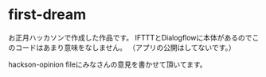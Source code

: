 # first-dream
お正月ハッカソンで作成した作品です。
IFTTTとDialogflowに本体があるのでこのコードはあまり意味をなしません。
（アプリの公開はしてないです。）

hackson-opinion fileにみなさんの意見を書かせて頂いてます。


